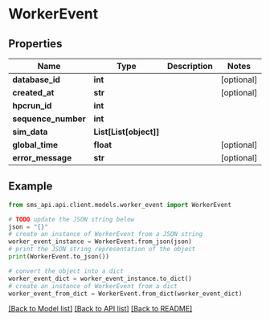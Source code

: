 # WorkerEvent

## Properties

| Name                | Type                   | Description | Notes      |
| ------------------- | ---------------------- | ----------- | ---------- |
| **database_id**     | **int**                |             | [optional] |
| **created_at**      | **str**                |             | [optional] |
| **hpcrun_id**       | **int**                |             |
| **sequence_number** | **int**                |             |
| **sim_data**        | **List[List[object]]** |             |
| **global_time**     | **float**              |             | [optional] |
| **error_message**   | **str**                |             | [optional] |

## Example

```python
from sms_api.api.client.models.worker_event import WorkerEvent

# TODO update the JSON string below
json = "{}"
# create an instance of WorkerEvent from a JSON string
worker_event_instance = WorkerEvent.from_json(json)
# print the JSON string representation of the object
print(WorkerEvent.to_json())

# convert the object into a dict
worker_event_dict = worker_event_instance.to_dict()
# create an instance of WorkerEvent from a dict
worker_event_from_dict = WorkerEvent.from_dict(worker_event_dict)
```

[[Back to Model list]](../README.md#documentation-for-models) [[Back to API list]](../README.md#documentation-for-api-endpoints) [[Back to README]](../README.md)
